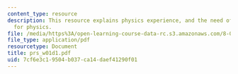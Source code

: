 ```yaml
---
content_type: resource
description: This resource explains physics experience, and the need of maths background
  for physics.
file: /media/https%3A/open-learning-course-data-rc.s3.amazonaws.com/8-02t-electricity-and-magnetism-spring-2005/7cf6e3c19504b037ca14daef41290f01_prs_w01d1.pdf
file_type: application/pdf
resourcetype: Document
title: prs_w01d1.pdf
uid: 7cf6e3c1-9504-b037-ca14-daef41290f01
---
```

